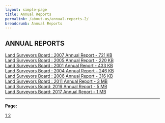 ```yaml
---
layout: simple-page
title: Annual Reports           
permalink: /about-us/annual-reports-2/
breadcrumb: Annual Reports
---
```


ANNUAL REPORTS
---

[Land Surveyors Board : 2007 Annual Report - 721 KB](/files/2_LSBAnnualReport2007.pdf) <br>
[Land Surveyors Board : 2005 Annual Report - 220 KB](/files/2_LSBAnnualReport2005.pdf) <br>
[Land Surveyors Board : 2001 Annual Report - 433 KB](/files/2_LSBAnnualReport2001.pdf) <br>
[Land Surveyors Board : 2004 Annual Report - 246 KB](/files/2_LSBAnnualReport2004.pdf) <br>
[Land Surveyors Board : 2006 Annual Report - 316 KB](/files/2_LSBAnnualReport2006.pdf) <br>
[Land Surveyors Board : 2011 Annual Report - 3 MB](/files/2_LSBAnnualReport2011.pdf) <br>
[Land Surveyors Board: 2016 Annual Report - 5 MB](/files/2_LSBAnnualReport2016.pdf) <br>
[Land Surveyors Board: 2017 Annual Report - 1 MB](/files/2_LSBAnnualReport2017.pdf) <br>

---

**Page:**  

<div class="pagination">
    <a href="https://mlaw-lsb-staging.netlify.com/about-us/annual-reports/">1 </a>
    <a class="pagination disabled" href="#">2 </a>  
 </div>
